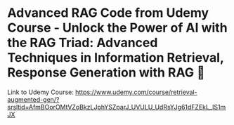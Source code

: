 <!-- @format -->
# Advanced RAG Code from Udemy Course - Unlock the Power of AI with the RAG Triad: Advanced Techniques in Information Retrieval, Response Generation with RAG 🚀

Link to Udemy Course: https://www.udemy.com/course/retrieval-augmented-gen/?srsltid=AfmBOorOMtVZoBkzLJphYSZparJ_UVULU_UdRsYJg61dFZEkL_lS1mJX

